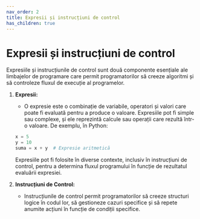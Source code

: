 ```yaml
---
nav_order: 2
title: Expresii și instrucțiuni de control
has_children: true
---
```


# Expresii și instrucțiuni de control

Expresiile și instrucțiunile de control sunt două componente esențiale ale limbajelor de programare care permit programatorilor să creeze algoritmi și să controleze fluxul de execuție al programelor.

1. **Expresii:**
   - O expresie este o combinație de variabile, operatori și valori care poate fi evaluată pentru a produce o valoare. Expresiile pot fi simple sau complexe, și ele reprezintă calcule sau operații care rezultă într-o valoare. De exemplu, în Python:

    ```python
    x = 5
    y = 10
    suma = x + y  # Expresie aritmetică
    ```

   Expresiile pot fi folosite în diverse contexte, inclusiv în instrucțiuni de control, pentru a determina fluxul programului în funcție de rezultatul evaluării expresiei.

2. **Instrucțiuni de Control:**
   - Instrucțiunile de control permit programatorilor să creeze structuri logice în codul lor, să gestioneze cazuri specifice și să repete anumite acțiuni în funcție de condiții specifice.
